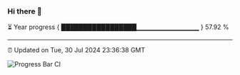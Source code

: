 ### Hi there 👋

⏳ Year progress { █████████████████▁▁▁▁▁▁▁▁▁▁▁▁▁ } 57.92 %

---

⏰ Updated on Tue, 30 Jul 2024 23:36:38 GMT

![Progress Bar CI](https://github.com/IshwaranRudhara/GIT-ACTION/workflows/Progress%20Bar%20CI/badge.svg)
